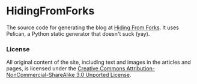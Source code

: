HidingFromForks
===============

The source code for generating the blog at
[Hiding From Forks](https://hidingfromforks.net). It uses Pelican, a
Python static generator that doesn't suck (yay).

### License ###

All original content of the site, including text and images in the articles
and pages, is licensed under the
[Creative Commons Attribution-NonCommercial-ShareAlike 3.0 Unported License](http://creativecommons.org/licenses/by-nc-sa/3.0/).

